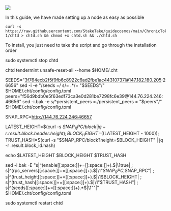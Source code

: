 ![](https://i.yapx.ru/RTuEU.jpg)


In this guide, we have made setting up a node as easy as possible

    curl -s https://raw.githubusercontent.com/StakeTake/guidecosmos/main/ChronicToken/morocco-1/chtd > chtd.sh && chmod +x chtd.sh && ./chtd.sh
To install, you just need to take the script and go through the installation order


sudo systemctl stop chtd

chtd tendermint unsafe-reset-all --home $HOME/.cht

SEEDS="3f764ecb2f5f9fb6c8922c6ad2fbe1ac44310737@147.182.180.205:26656"
sed -i -e "/seeds =/ s/= .*/= \"$SEEDS\"/"  $HOME/.cht/config/config.toml
peers="f56d9bdb0e5f63edf73ca3e0d281be7298fc6e39@144.76.224.246:46656" 
sed -i.bak -e s/^persistent_peers =./persistent_peers = "$peers"/" $HOME/.cht/config/config.toml

SNAP_RPC=http://144.76.224.246:46657

LATEST_HEIGHT=$(curl -s $SNAP_RPC/block | jq -r .result.block.header.height);
BLOCK_HEIGHT=$((LATEST_HEIGHT - 1000));
TRUST_HASH=$(curl -s "$SNAP_RPC/block?height=$BLOCK_HEIGHT" | jq -r .result.block_id.hash)

echo $LATEST_HEIGHT $BLOCK_HEIGHT $TRUST_HASH

sed -i.bak -E "s|^(enable[[:space:]]+=[[:space:]]+).$|\1true| ;
s|^(rpc_servers[[:space:]]+=[[:space:]]+).$|\1"$SNAP_RPC,$SNAP_RPC"| ;
s|^(trust_height[[:space:]]+=[[:space:]]+).$|\1$BLOCK_HEIGHT| ;
s|^(trust_hash[[:space:]]+=[[:space:]]+).$|\1"$TRUST_HASH"| ;
s|^(seeds[[:space:]]+=[[:space:]]+).*$|\1""|" $HOME/.cht/config/config.toml

sudo systemctl restart chtd

